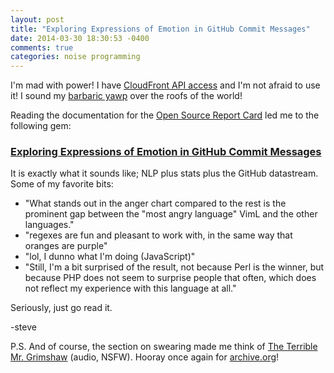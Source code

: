 ```yaml
---
layout: post
title: "Exploring Expressions of Emotion in GitHub Commit Messages"
date: 2014-03-30 18:30:53 -0400
comments: true
categories: noise programming
---
```


I'm mad with power!  I have [CloudFront API access](http://docs.aws.amazon.com/AmazonCloudFront/latest/APIReference/) and I'm not afraid to use it!  I sound my [barbaric yawp](https://en.wikipedia.org/wiki/Song_of_Myself) over the roofs of the world!

Reading the documentation for the [Open Source Report Card](http://osrc.dfm.io/) led me to the following gem:

### [Exploring Expressions of Emotion in GitHub Commit Messages](http://geeksta.net/geeklog/exploring-expressions-emotions-github-commit-messages/)

It is exactly what it sounds like; NLP plus stats plus the GitHub datastream.  Some of my favorite bits:

* "What stands out in the anger chart compared to the rest is the prominent gap between the "most angry language" VimL and the other languages."
* "regexes are fun and pleasant to work with, in the same way that oranges are purple"
* "lol, I dunno what I'm doing (JavaScript)"
* "Still, I'm a bit surprised of the result, not because Perl is the winner, but because PHP does not seem to surprise people that often, which does not reflect my experience with this language at all."

Seriously, just go read it.

-steve

P.S. And of course, the section on swearing made me think of [The Terrible Mr. Grimshaw](https://web.archive.org/web/20060529181955/http://blog.airdrop.org/archives/000014.html) (audio, NSFW).  Hooray once again for [archive.org](https://archive.org)!
